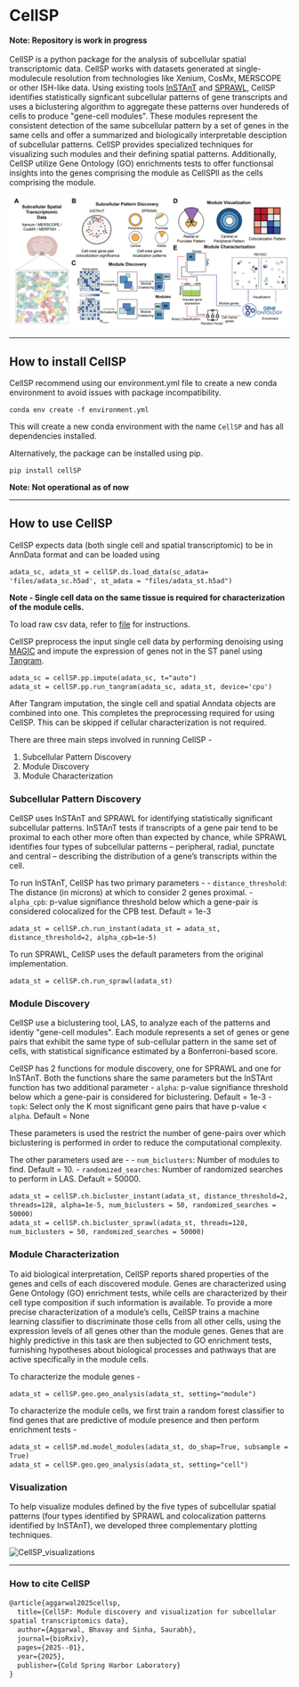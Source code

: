 # CellSP
__Note: Repository is work in progress__
<br>
<br>
CellSP is a python package for the analysis of subcellular spatial transcriptomic data. CellSP works with datasets generated at single-modulecule resolution from technologies like Xenium, CosMx, MERSCOPE or other ISH-like data. Using existing tools [InSTAnT](https://github.com/bhavaygg/InSTAnT) and [SPRAWL](https://github.com/salzman-lab/SPRAWL/), CellSP identifies statistically signficant subcellular patterns of gene transcripts and uses a biclustering algorithm to aggregate these patterns over hundereds of cells to produce "gene-cell modules". These modules represent the consistent detection of the same subcellular pattern by a set of genes in the same cells and offer a summarized and biologically interpretable desciption of subcellular patterns. CellSP provides specialized techniques for visualizing such modules and their defining spatial patterns. Additionally, CellSP utilize Gene Ontology (GO) enrichments tests to offer functionsal insights into the genes comprising the module as CellSPll as the cells comprising the module.

![CellSP_overview](https://github.com/bhavaygg/CellSP/blob/main/figures/Overview.png)

***

## How to install CellSP

CellSP recommend using our environment.yml file to create a new conda environment to avoid issues with package incompatibility.

```
conda env create -f environment.yml
```
This will create a new conda environment with the name `CellSP` and has all dependencies installed. 

Alternatively, the package can be installed using pip.

```
pip install cellSP
```

__Note: Not operational as of now__

***
## How to use CellSP

CellSP expects data (both single cell and spatial transcriptomic) to be in AnnData format and can be loaded using 

```
adata_sc, adata_st = cellSP.ds.load_data(sc_adata= 'files/adata_sc.h5ad', st_adata = "files/adata_st.h5ad")
```

**Note - Single cell data on the same tissue is required for characterization of the module cells.**

To load raw csv data, refer to [file]() for instructions.

CellSP preprocess the input single cell data by performing denoising using [MAGIC](https://github.com/KrishnaswamyLab/MAGIC) and impute the expression of genes not in the ST panel using [Tangram](https://github.com/broadinstitute/Tangram/). 

```
adata_sc = cellSP.pp.impute(adata_sc, t="auto")
adata_st = cellSP.pp.run_tangram(adata_sc, adata_st, device='cpu')
```

After Tangram imputation, the single cell and spatial Anndata objects are combined into one. This completes the preprocessing required for using CellSP. This can be skipped if cellular characterization is not required.

There are three main steps involved in running CellSP - 
1.  Subcellular Pattern Discovery
2.  Module Discovery
3.  Module Characterization

### Subcellular Pattern Discovery

CellSP uses InSTAnT and SPRAWL for identifying statistically significant subcellular patterns. InSTAnT tests if transcripts of a gene pair tend to be proximal to each other more often than expected by chance, while SPRAWL identifies four types of subcellular patterns – peripheral, radial, punctate and central – describing the distribution of a gene’s transcripts within the cell. 

To run InSTAnT, CellSP has two primary parameters - 
    - `distance_threshold`: The distance (in microns) at which to consider 2 genes proximal.
    - `alpha_cpb`: p-value signifiance threshold below which a gene-pair is considered colocalized for the CPB test. Default = 1e-3

```
adata_st = cellSP.ch.run_instant(adata_st = adata_st, distance_threshold=2, alpha_cpb=1e-5)
```

To run SPRAWL, CellSP uses the default parameters from the original implementation.

```
adata_st = cellSP.ch.run_sprawl(adata_st)
```

### Module Discovery

CellSP use a biclustering tool, LAS, to analyze each of the patterns and identiy "gene-cell modules". Each module represents a set of genes or gene pairs that exhibit the same type of sub-cellular pattern in the same set of cells, with statistical significance estimated by a Bonferroni-based score.

CellSP has 2 functions for module discovery, one for SPRAWL and one for InSTAnT. Both the functions share the same parameters but the InSTAnt function has two additional parameter 
    - `alpha`: p-value signifiance threshold below which a gene-pair is considered for biclustering. Default = 1e-3
    - `topk`: Select only the K most significant gene pairs that have p-value < `alpha`. Default = None

These parameters is used the restrict the number of gene-pairs over which biclustering is performed in order to reduce the computational complexity. 

The other parameters used are - 
    - `num_biclusters`: Number of modules to find. Default = 10.
    - `randomized_searches`: Number of randomized searches to perform in LAS. Default = 50000.

```
adata_st = cellSP.ch.bicluster_instant(adata_st, distance_threshold=2, threads=128, alpha=1e-5, num_biclusters = 50, randomized_searches = 50000)
adata_st = cellSP.ch.bicluster_sprawl(adata_st, threads=128, num_biclusters = 50, randomized_searches = 50000)
```

### Module Characterization

To aid biological interpretation, CellSP reports shared properties of the genes and cells of each discovered module. Genes are characterized using Gene Ontology (GO) enrichment tests, while cells are characterized by their cell type composition if such information is available. To provide a more precise characterization of a module’s cells, CellSP trains a machine learning classifier to discriminate those cells from all other cells, using the expression levels of all genes other than the module genes. Genes that are highly predictive in this task are then subjected to GO enrichment tests, furnishing hypotheses about biological processes and pathways that are active specifically in the module cells.

To characterize the module genes -

```
adata_st = cellSP.geo.geo_analysis(adata_st, setting="module")
```


To characterize the module cells, we first train a random forest classifier to find genes that are predictive of module presence and then perform enrichment tests -  
```
adata_st = cellSP.md.model_modules(adata_st, do_shap=True, subsample = True)
adata_st = cellSP.geo.geo_analysis(adata_st, setting="cell")
```

### Visualization

To help visualize modules defined by the five types of subcellular spatial patterns (four types identified by SPRAWL and colocalization patterns identified by InSTAnT), we developed three complementary plotting techniques.

![CellSP_visualizations](https://raw.githubusercontent.com/bhavaygg/main/figures/Overview.png)

***

### How to cite CellSP

```
@article{aggarwal2025cellsp,
  title={CellSP: Module discovery and visualization for subcellular spatial transcriptomics data},
  author={Aggarwal, Bhavay and Sinha, Saurabh},
  journal={bioRxiv},
  pages={2025--01},
  year={2025},
  publisher={Cold Spring Harbor Laboratory}
}
```
